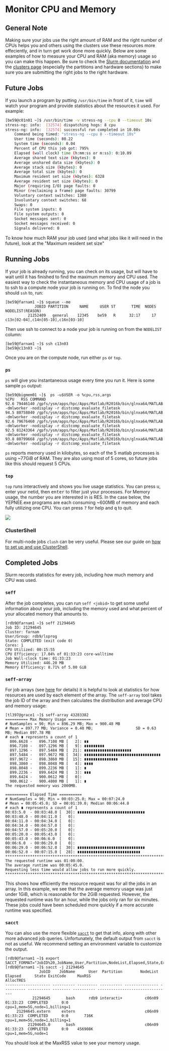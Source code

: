 # Monitor CPU and Memory

## General Note

Making sure your jobs use the right amount of RAM and the right number of CPUs helps you and others using the clusters use these resources more effeciently, and in turn get work done more quickly. Below are some examples of how to measure your CPU and RAM (aka memory) usage so you can make this happen. Be sure to check the [Slurm documentation](/clusters-at-yale/job-scheduling) and the [clusters page](/clusters) (especially the partitions and hardware sections) to make sure you are submitting the right jobs to the right hardware.

## Future Jobs

If you launch a program by putting `/usr/bin/time` in front of it, `time` will watch your program and provide statistics about the resources it used. For example:

``` bash
[be59@c01n01 ~]$ /usr/bin/time -v stress-ng --cpu 8 --timeout 10s
stress-ng: info:  [32574] dispatching hogs: 8 cpu
stress-ng: info:  [32574] successful run completed in 10.08s
    Command being timed: "stress-ng --cpu 8 --timeout 10s"
    User time (seconds): 80.22
    System time (seconds): 0.04
    Percent of CPU this job got: 795%
    Elapsed (wall clock) time (h:mm:ss or m:ss): 0:10.09
    Average shared text size (kbytes): 0
    Average unshared data size (kbytes): 0
    Average stack size (kbytes): 0
    Average total size (kbytes): 0
    Maximum resident set size (kbytes): 6328
    Average resident set size (kbytes): 0
    Major (requiring I/O) page faults: 0
    Minor (reclaiming a frame) page faults: 30799
    Voluntary context switches: 1380
    Involuntary context switches: 68
    Swaps: 0
    File system inputs: 0
    File system outputs: 0
    Socket messages sent: 0
    Socket messages received: 0
    Signals delivered: 0
```

To know how much RAM your job used (and what jobs like it will need in the future), look at the "Maximum resident set size"

## Running Jobs

If your job is already running, you can check on its usage, but will have to wait until it has finished to find the maximum memory and CPU used. The easiest way to check the instantaneous memory and CPU usage of a job is to ssh to a compute node your job is running on. To find the node you should `ssh` to, run:

```
[be59@farnam1 ~]$ squeue --me
             JOBID PARTITION     NAME     USER ST       TIME  NODES NODELIST(REASON)
          21252409   general    12345    be59   R      32:17     17 c13n[02-04],c14n[05-10],c16n[03-10]
```

Then use ssh to connect to a node your job is running on from the `NODELIST` column:

```
[be59@farnam1 ~]$ ssh c13n03
[be59@c13n03 ~]$
```

Once you are on the compute node, run either `ps` or `top`.

### `ps`

`ps` will give you instantaneous usage every time you run it. Here is some sample `ps` output:

```
[be59@bigmem01 ~]$  ps -u$USER -o %cpu,rss,args
%CPU   RSS COMMAND
92.6 79446140 /gpfs/ysm/apps/hpc/Apps/Matlab/R2016b/bin/glnxa64/MATLAB -dmlworker -nodisplay -r distcomp_evaluate_filetask
94.5 80758040 /gpfs/ysm/apps/hpc/Apps/Matlab/R2016b/bin/glnxa64/MATLAB -dmlworker -nodisplay -r distcomp_evaluate_filetask
92.6 79676460 /gpfs/ysm/apps/hpc/Apps/Matlab/R2016b/bin/glnxa64/MATLAB -dmlworker -nodisplay -r distcomp_evaluate_filetask
92.5 81243364 /gpfs/ysm/apps/hpc/Apps/Matlab/R2016b/bin/glnxa64/MATLAB -dmlworker -nodisplay -r distcomp_evaluate_filetask
93.8 80799668 /gpfs/ysm/apps/hpc/Apps/Matlab/R2016b/bin/glnxa64/MATLAB -dmlworker -nodisplay -r distcomp_evaluate_filetask
```

`ps` reports memory used in kilobytes, so each of the 5 matlab processes is using ~77GiB of RAM. They are also using most of 5 cores, so future jobs like this should request 5 CPUs.

### `top`

`top` runs interactively and shows you live usage statistics. You can press <kbd>u</kbd>, enter your netid, then <kbd>enter</kbd> to filter just your processes. For Memory usage, the number you are interested in is RES. In the case below, the YEPNEE.exe programs are each consuming ~600MB of memory and each fully utilizing one CPU. You can press <kbd>?</kbd> for help and <kbd>q</kbd> to quit.

![](/img/top.png)

### ClusterShell

For multi-node jobs `clush` can be very useful. Please see our guide on [how to set up and use ClusterShell](/clusters-at-yale/guides/clustershell/).

## Completed Jobs

Slurm records statistics for every job, including how much memory and CPU was used.

### `seff`

After the job completes, you can run `seff <jobid>` to get some useful information about your job, including the memory used and what percent of your allocated memory that amounts to.

```
[rdb9@farnam1 ~]$ seff 21294645
Job ID: 21294645
Cluster: farnam
User/Group: rdb9/lsprog
State: COMPLETED (exit code 0)
Cores: 1
CPU Utilized: 00:15:55
CPU Efficiency: 17.04% of 01:33:23 core-walltime
Job Wall-clock time: 01:33:23
Memory Utilized: 446.20 MB
Memory Efficiency: 8.71% of 5.00 GiB
```

### `seff-array`

For job arrays (see [here](/clusters-at-yale/job-scheduling/dsq) for details) it is helpful to 
look at statistics for how resources are used by each element of the array.
The `seff-array` tool takes the job ID of the array and then calculates the distribution and average CPU and memory usage:

```
[tl397@grace1 ~]$ seff-array 43283382
========== Max Memory Usage ==========
# NumSamples = 90; Min = 896.29 MB; Max = 900.48 MB
# Mean = 897.77 MB; Variance = 0.40 MB;                   SD = 0.63 MB; Median 897.78 MB
# each ∎ represents a count of 1
  806.6628 -   896.7108 MB [   2]: ∎∎
  896.7108 -   897.1296 MB [   9]: ∎∎∎∎∎∎∎∎∎
  897.1296 -   897.5484 MB [  21]: ∎∎∎∎∎∎∎∎∎∎∎∎∎∎∎∎∎∎∎∎∎
  897.5484 -   897.9672 MB [  34]: ∎∎∎∎∎∎∎∎∎∎∎∎∎∎∎∎∎∎∎∎∎∎∎∎∎∎∎∎∎∎∎∎∎∎
  897.9672 -   898.3860 MB [  15]: ∎∎∎∎∎∎∎∎∎∎∎∎∎∎∎
  898.3860 -   898.8048 MB [   4]: ∎∎∎∎
  898.8048 -   899.2236 MB [   1]: ∎
  899.2236 -   899.6424 MB [   3]: ∎∎∎
  899.6424 -   900.0612 MB [   0]:
  900.0612 -   900.4800 MB [   1]: ∎
The requested memory was 2000MB.

========== Elapsed Time ==========
# NumSamples = 90; Min = 00:03:25.0; Max = 00:07:24.0
# Mean = 00:05:45.0; SD = 00:01:39.0; Median 00:06:44.0
# each ∎ represents a count of 1
00:03:5.0  - 00:03:48.0 [  30]: ∎∎∎∎∎∎∎∎∎∎∎∎∎∎∎∎∎∎∎∎∎∎∎∎∎∎∎∎∎∎
00:03:48.0 - 00:04:11.0 [   0]:
00:04:11.0 - 00:04:34.0 [   0]:
00:04:34.0 - 00:04:57.0 [   0]:
00:04:57.0 - 00:05:20.0 [   0]:
00:05:20.0 - 00:05:43.0 [   0]:
00:05:43.0 - 00:06:6.0  [   0]:
00:06:6.0  - 00:06:29.0 [   0]:
00:06:29.0 - 00:06:52.0 [  30]: ∎∎∎∎∎∎∎∎∎∎∎∎∎∎∎∎∎∎∎∎∎∎∎∎∎∎∎∎∎∎
00:06:52.0 - 00:07:15.0 [  28]: ∎∎∎∎∎∎∎∎∎∎∎∎∎∎∎∎∎∎∎∎∎∎∎∎∎∎∎∎
********************************************************************************
The requested runtime was 01:00:00.
The average runtime was 00:05:45.0.
Requesting less time would allow jobs to run more quickly.
********************************************************************************

```

This shows how efficiently the resource request was for all the jobs in an array.
In this example, we see that the average memory usage was just under 1GiB, which is reasonable for the 2GiB requested.
However, the requested runtime was for an hour, while the jobs only ran for six minutes.
These jobs could have been scheduled more quickly if a more accurate runtime was specified.

### `sacct`

You can also use the more flexible [`sacct`](https://slurm.schedmd.com/sacct.html) to get that info, along with other more advanced job queries. Unfortunately, the default output from `sacct` is not as useful. We recommend setting an environment variable to customize the output.

```
[rdb9@farnam1 ~]$ export SACCT_FORMAT="JobID%20,JobName,User,Partition,NodeList,Elapsed,State,ExitCode,MaxRSS,AllocTRES%32"
[rdb9@farnam1 ~]$ sacct -j 21294645
               JobID    JobName      User  Partition        NodeList    Elapsed      State ExitCode     MaxRSS                        AllocTRES
-------------------- ---------- --------- ---------- --------------- ---------- ---------- -------- ---------- --------------------------------
            21294645       bash      rdb9 interacti+          c06n09   01:33:23  COMPLETED      0:0               cpu=1,mem=5G,node=1,billing=1
     21294645.extern     extern                               c06n09   01:33:23  COMPLETED      0:0       716K    cpu=1,mem=5G,node=1,billing=1
          21294645.0       bash                               c06n09   01:33:23  COMPLETED      0:0    456908K              cpu=1,mem=5G,node=1
```

You should look at the MaxRSS value to see your memory usage.
